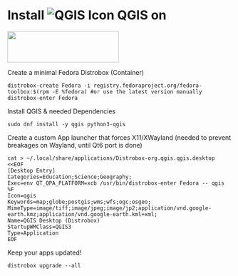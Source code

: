 # Install ![QGIS Icon](https://docs.qgis.org/3.34/en/_static/logo.png) QGIS on
<img src="https://fedoraproject.org/assets/images/logos/fedora-blue.png"
     width="250"
     height="70" />
     
Create a minimal Fedora Distrobox (Container)

```
distrobox-create Fedora -i registry.fedoraproject.org/fedora-toolbox:$(rpm -E %fedora) #or use the latest version manually
distrobox-enter Fedora
```

Install QGIS & needed Dependencies
```
sudo dnf install -y qgis python3-qgis
```

Create a custom App launcher that forces X11/XWayland (needed to prevent breakages on Wayland, until Qt6 port is done)
```
cat > ~/.local/share/applications/Distrobox-org.qgis.qgis.desktop <<EOF
[Desktop Entry]
Categories=Education;Science;Geography;
Exec=env QT_QPA_PLATFORM=xcb /usr/bin/distrobox-enter Fedora -- qgis %F
Icon=qgis
Keywords=map;globe;postgis;wms;wfs;ogc;osgeo;
MimeType=image/tiff;image/jpeg;image/jp2;application/vnd.google-earth.kmz;application/vnd.google-earth.kml+xml;
Name=QGIS Desktop (Distrobox)
StartupWMClass=QGIS3
Type=Application
EOF
```

Keep your apps updated!

```
distrobox upgrade --all
```
